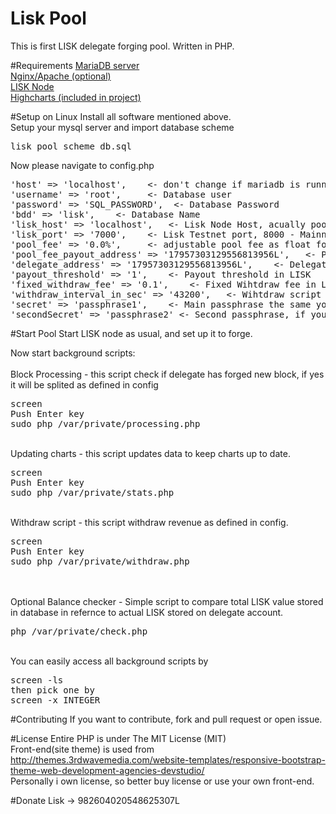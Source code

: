 # Lisk Pool
This is first LISK delegate forging pool. Written in PHP.

#Requirements
<a href="https://mariadb.org" target="_blank">MariaDB server</a><br>
<a href="http://nginx.org" target="_blank">Nginx/Apache (optional)</a><br>
<a href="https://lisk.io/documentation" target="_blank">LISK Node</a><br>
<a href="http://www.highcharts.com" target="_blank">Highcharts (included in project)</a><br>
 
#Setup on Linux
Install all software mentioned above.<br>
Setup your mysql server and import database scheme <pre>lisk_pool_scheme_db.sql</pre>
Now please navigate to config.php
<pre>
'host' => 'localhost',    <- don't change if mariadb is running on the same machine
'username' => 'root',     <- Database user
'password' => 'SQL_PASSWORD',  <- Database Password
'bdd' => 'lisk',    <- Database Name
'lisk_host' => 'localhost',   <- Lisk Node Host, acually pool can be running on different machine, it's also possible to point to login.lisk.io
'lisk_port' => '7000',    <- Lisk Testnet port, 8000 - Mainnet
'pool_fee' => '0.0%',     <- adjustable pool fee as float for ex. "1.25%"
'pool_fee_payout_address' => '17957303129556813956L',   <- Payout address if fee > 0.0
'delegate_address' => '17957303129556813956L',    <- Delegate address - must be valid forging delegate address
'payout_threshold' => '1',    <- Payout threshold in LISK
'fixed_withdraw_fee' => '0.1',    <- Fixed Wihtdraw fee in LISK
'withdraw_interval_in_sec' => '43200',   <- Wihtdraw script interval represented in seconds
'secret' => 'passphrase1',    <- Main passphrase the same your as in your forging delegete
'secondSecret' => 'passphrase2' <- Second passphrase, if you dont have one leave it empty ex. ""
</pre>

#Start Pool
Start LISK node as usual, and set up it to forge.

Now start background scripts:<br>
<br>Block Processing - this script check if delegate has forged new block, if yes it will be splited as defined in config
<pre>screen<br>Push Enter key<br>sudo php /var/private/processing.php</pre>
<br>Updating charts - this script updates data to keep charts up to date.
<pre>screen<br>Push Enter key<br>sudo php /var/private/stats.php</pre>
<br>Withdraw script - this script withdraw revenue as defined in config.
<pre>screen<br>Push Enter key<br>sudo php /var/private/withdraw.php</pre>
<br><br>
Optional
Balance checker - Simple script to compare total LISK value stored in database in refernce to actual LISK stored on delegate account.
<pre>php /var/private/check.php</pre>

<br>
You can easily access all background scripts by
<pre>
screen -ls<br>then pick one by<br>screen -x INTEGER</pre>

#Contributing
If you want to contribute, fork and pull request or open issue.


#License
Entire PHP is under The MIT License (MIT)<br>
Front-end(site theme) is used from http://themes.3rdwavemedia.com/website-templates/responsive-bootstrap-theme-web-development-agencies-devstudio/<br>
Personally i own license, so better buy license or use your own front-end.

#Donate
Lisk -> 982604020548625307L
